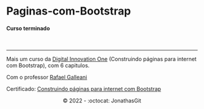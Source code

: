 # Paginas-com-Bootstrap
<h4>Curso terminado</h4><br><hr>
Mais um curso da <A href="https://digitalinnovation.one/sign-in" target="blank">Digital Innovation One</a> (Construindo páginas para internet com Bootstrap), com 6 capitulos.<br>

Com o professor <a href="https://github.com/rafegal" target="blank">Rafael Galleani</a>

Certificado: <a href ="https://certificates.digitalinnovation.one/7FF436D6">Construindo páginas para internet com Bootstrap</a>


<p align="center">©️ 2022 - :octocat: JonathasGit</p>
